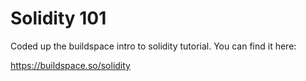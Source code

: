 # Solidity 101 

Coded up the buildspace intro to solidity tutorial. You can find it here:

https://buildspace.so/solidity
